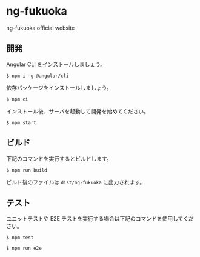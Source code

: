 # ng-fukuoka

ng-fukuoka official website

## 開発

Angular CLI をインストールしましょう。

```
$ npm i -g @angular/cli
```

依存パッケージをインストールしましょう。

```
$ npm ci
```

インストール後、サーバを起動して開発を始めてください。

```
$ npm start
```

## ビルド

下記のコマンドを実行するとビルドします。

```
$ npm run build
```

ビルド後のファイルは `dist/ng-fukuoka` に出力されます。

## テスト

ユニットテストや E2E テストを実行する場合は下記のコマンドを使用してください。

```
$ npm test
```

```
$ npm run e2e
```

